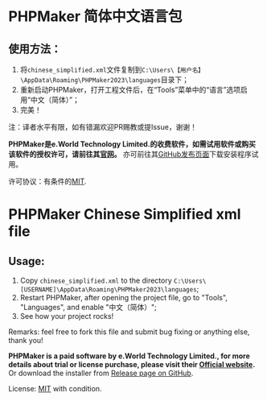 # PHPMaker 简体中文语言包

## 使用方法：
1. 将`chinese_simplified.xml`文件复制到`C:\Users\【用户名】\AppData\Roaming\PHPMaker2023\languages`目录下；
2. 重新启动PHPMaker，打开工程文件后，在“Tools”菜单中的“语言”选项启用“中文（简体）”；
3. 完美！

注：译者水平有限，如有错漏欢迎PR赐教或提Issue，谢谢！

**PHPMaker是e.World Technology Limited.的收费软件，如需试用软件或购买该软件的授权许可，请前往其[官网](https://phpmaker.dev)。** 亦可前往其[GitHub发布页面](https://github.com/phpmkr/2023/releases)下载安装程序试用。

许可协议：有条件的[MIT](LICENSE).

# PHPMaker Chinese Simplified xml file

## Usage:
1. Copy `chinese_simplified.xml` to the directory `C:\Users\[USERNAME]\AppData\Roaming\PHPMaker2023\languages`;
2. Restart PHPMaker, after opening the project file, go to "Tools", "Languages", and enable "中文（简体）";
3. See how your project rocks!

Remarks: feel free to fork this file and submit bug fixing or anything else, thank you!

**PHPMaker is a paid software by e.World Technology Limited., for more details about trial or license purchase, please visit their [Official website](https://phpmker.dev).** Or download the installer from [Release page on GitHub](https://github.com/phpmkr/2023/releases).

License: [MIT](LICENSE) with condition.

